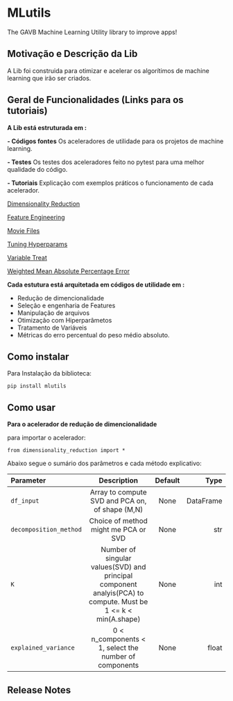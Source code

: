 # **MLutils**
The GAVB Machine Learning Utility library to improve apps!


## **Motivação e Descrição da Lib**

A Lib foi construida para otimizar e acelerar os algorítimos de machine learning que irão ser criados.


## **Geral de Funcionalidades (Links para os tutoriais)**

**A Lib está estruturada em :**

**- Códigos fontes**
Os aceleradores de utilidade para os projetos de machine learning.

**- Testes**
Os testes dos aceleradores feito no pytest para uma melhor qualidade do código.

**- Tutoriais**
Explicação com exemplos práticos o funcionamento de cada acelerador.

[Dimensionality Reduction](https://github.com/GAVB-SERVICOS/mlutils/blob/feature/diego/tutorial/tutorial_dimensionality_reduction.ipynb)

[Feature Engineering](https://github.com/GAVB-SERVICOS/mlutils/blob/feature/diego/tutorial/test_tutorial_feature_engineering_regression_hyperparams_tuning.ipynb)

[Movie Files](https://github.com/GAVB-SERVICOS/mlutils/blob/feature/diego/tutorial/tutorial_movie_files_create_dir.ipynb)

[Tuning Hyperparams](https://github.com/GAVB-SERVICOS/mlutils/blob/feature/diego/tutorial/tutorial_tuning_hyperparams.ipynb)

[Variable Treat](https://github.com/GAVB-SERVICOS/mlutils/blob/feature/diego/tutorial/tutorial_variable_treat.ipynb)

[Weighted Mean Absolute Percentage Error](https://github.com/GAVB-SERVICOS/mlutils/blob/feature/diego/tutorial/tutorial_weighted_mean_absolute_percentage_error.ipynb)


**Cada estutura está arquitetada em códigos de utilidade em :**
 
 - Redução de dimencionalidade
 - Seleção e engenharia de Features
 - Manipulação de arquivos
 - Otimização com Hiperparâmetos
 - Tratamento de Variáveis
 - Métricas do erro percentual do peso médio absoluto.


## **Como instalar**

Para Instalação da biblioteca:
```
pip install mlutils
```

## **Como usar**

**Para o acelerador de redução de dimencionalidade**

para importar o acelerador:

```
from dimensionality_reduction import *

```
Abaixo segue o sumário dos parâmetros e cada método explicativo:



|   Parameter   |  Description  |    Default    |    Type    |
| :---         |     :---:      |         :---: |        ---:|
| `df_input`   | Array to compute SVD and PCA on, of shape (M,N)  | None  | DataFrame |
| `decomposition_method` | Choice of method might me PCA or SVD | None |    str    |
| `K` | Number of singular values(SVD) and principal component analyis(PCA) to compute. Must be 1 <= k < min(A.shape) | None |    int    |
| `explained_variance` | 0 < n_components < 1, select the number of components| None |   float   |   



## **Release Notes**




